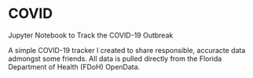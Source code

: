 # COVID
Jupyter Notebook to Track the COVID-19 Outbreak

A simple COVID-19 tracker I created to share responsible, accuracte data admongst some friends. 
All data is pulled directly from the Florida Department of Health (FDoH) OpenData. 
